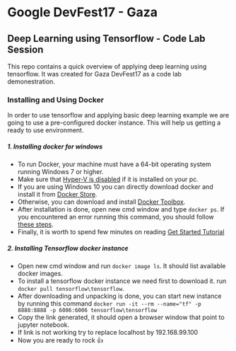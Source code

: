 # Google DevFest17 - Gaza
## Deep Learning using Tensorflow - Code Lab Session 

This repo contains a quick overview of applying deep learning using tensorflow. It was created for Gaza DevFest17 as a code lab demonestration.

### Installing and Using Docker

In order to use tensorflow and applying basic deep learning example we are going to use a pre-configured docker instance. This will help us getting a ready to use environment.

##### 1. Installing docker for windows
 
 * To run Docker, your machine must have a 64-bit operating system running Windows 7 or higher.
 * Make sure that [Hyper-V is disabled](https://superuser.com/questions/540055/convenient-way-to-enable-disable-hyper-v-in-windows-8) if it is installed on your pc.
 * If you are using Windows 10 you can directly download docker and install it from [Docker Store](https://store.docker.com/editions/community/docker-ce-desktop-windows).
 * Otherwise, you can download and install [Docker Toolbox](https://docs.docker.com/toolbox/toolbox_install_windows/).
 * After installation is done, open new cmd window and type `docker ps`. If you encountered an error running this command, you should follow [these steps](https://forums.docker.com/t/windows-an-error-occurred-trying-to-connect/4384).
 * Finally, it is worth to spend few minutes on reading [Get Started Tutorial](https://docs.docker.com/get-started/)

##### 2. Installing Tensorflow docker instance

 * Open new cmd window and run `docker image ls`. It should list available docker images.
 * To install a tensorflow docker instance we need first to download it. run `docker pull tensorflow\tensorflow`.
 * After downloading and unpacking is done, you can start new instance by running this command `docker run -it --rm --name="tf" -p 8888:8888 -p 6006:6006 tensorflow\tensorflow`
 *  Copy the link generated, it should open a browser window that point to jupyter notebook.
 *  If link is not working try to replace localhost by 192.168.99.100
 * Now you are ready to rock :+1:
